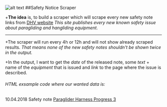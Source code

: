 ![alt text](https://www.dhv.de/fileadmin/templates/dhv2011/img/pagelayout/dhv_logo_print.jpg "DHV logo") ##Safety Notice Scraper

+**The idea** is, to build a scraper which will scrape every new safety note links from [DHV website](https://www.dhv.de/en/safety/safety-notes/ "DHV's Safety Notices")
_This site publishes every new known safety issue about paragliding and hangliding equipment._
***
+The scraper will run every 4h or 12h and will not show already scraped results. _That means none of the new safety notes shouldn't be shown twice in the output._
 
+In the output, I want to get the *date* of the released note, some *text* + name of the *equipment* that is issued and *link* to the page where the issue is described.

###### HTML exsample code where our wanted data is:

<tr>
	<td class="dhv_sm data datum">10.04.2018</td>
	<td class="dhv_sm data kategorie">Safety note</td>
	<td class="dhv_sm data bezug"><a href="/db1/source/technicdatareportnotes.php?                    lang=en&amp;item=267" class="dhv_sm bezug" target="_blank">
           Paraglider Harness Progress 3</a></td>
</tr>





